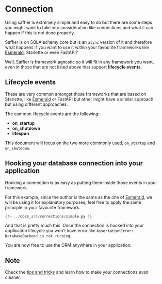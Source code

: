 # Connection

Using saffier is extremely simple and easy to do but there are some steps you might want to take
into consideration like connections and what it can happen if this is not done properly.

Saffier is on SQLAlechemy core but is an `async` version of it and therefore what happens if you
want to use it within your favourite frameworks like [Esmerald](https://esmerald.dymmond.com),
Starlette or even FastAPI?

Well, Saffier is framework agnostic so it will fit in any framework you want, even in those that
are not listed above that support **lifecycle events**.

## Lifecycle events

These are very common amongst those frameworks that are based on Starlette, like
[Esmerald](https://esmerald.dymmond.com) or FastAPI but other might have a similar approach but
using different approaches.

The common lifecycle events are the following:

* **on_startup**
* **on_shutdown**
* **lifespan**

This document will focus on the two more commonly used, `on_startup` and `on_shutdown`.

## Hooking your database connection into your application

Hooking a connection is as easy as putting them inside those events in your framework.

For this example, since the author is the same as the one of [Esmerald](https://esmerald.dymmond.com),
we will be using it for explanatory purposes, feel free to apply the same principle in your favourite
framework.

```python hl_lines="10-11"
{!> ../docs_src/connections/simple.py !}
```

And that is pretty much this. Once the connection is hooked into your application lifecycle you
won't have error like `AssertationError: DatabaseBackend is not running`.

You are now free to use the ORM anywhere in your application.

## Note

Check the [tips and tricks](./tips-and-tricks.md) and learn how to make your connections even cleaner.
